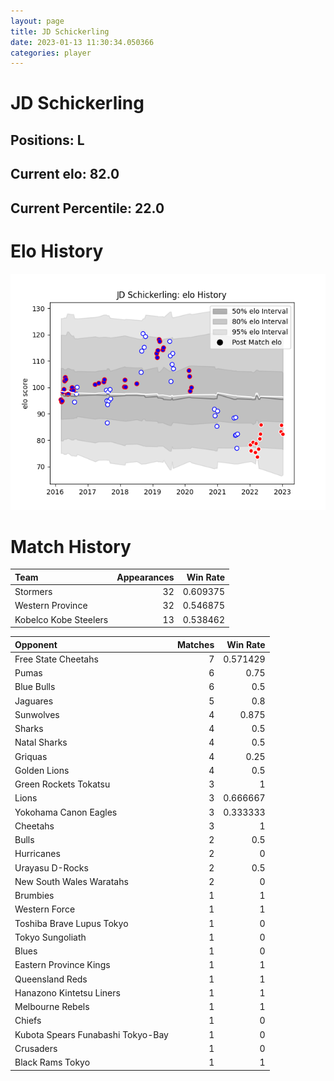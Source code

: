 ```yaml
---  
layout: page  
title: JD Schickerling  
date: 2023-01-13 11:30:34.050366  
categories: player  
---
```

# JD Schickerling

## Positions: L

## Current elo: 82.0

## Current Percentile: 22.0

# Elo History


![elo history](history_JDSchickerling.png)
# Match History


| Team                  |   Appearances |   Win Rate |
|:----------------------|--------------:|-----------:|
| Stormers              |            32 |   0.609375 |
| Western Province      |            32 |   0.546875 |
| Kobelco Kobe Steelers |            13 |   0.538462 |

| Opponent                          |   Matches |   Win Rate |
|:----------------------------------|----------:|-----------:|
| Free State Cheetahs               |         7 |   0.571429 |
| Pumas                             |         6 |   0.75     |
| Blue Bulls                        |         6 |   0.5      |
| Jaguares                          |         5 |   0.8      |
| Sunwolves                         |         4 |   0.875    |
| Sharks                            |         4 |   0.5      |
| Natal Sharks                      |         4 |   0.5      |
| Griquas                           |         4 |   0.25     |
| Golden Lions                      |         4 |   0.5      |
| Green Rockets Tokatsu             |         3 |   1        |
| Lions                             |         3 |   0.666667 |
| Yokohama Canon Eagles             |         3 |   0.333333 |
| Cheetahs                          |         3 |   1        |
| Bulls                             |         2 |   0.5      |
| Hurricanes                        |         2 |   0        |
| Urayasu D-Rocks                   |         2 |   0.5      |
| New South Wales Waratahs          |         2 |   0        |
| Brumbies                          |         1 |   1        |
| Western Force                     |         1 |   1        |
| Toshiba Brave Lupus Tokyo         |         1 |   0        |
| Tokyo Sungoliath                  |         1 |   0        |
| Blues                             |         1 |   0        |
| Eastern Province Kings            |         1 |   1        |
| Queensland Reds                   |         1 |   1        |
| Hanazono Kintetsu Liners          |         1 |   1        |
| Melbourne Rebels                  |         1 |   1        |
| Chiefs                            |         1 |   0        |
| Kubota Spears Funabashi Tokyo-Bay |         1 |   0        |
| Crusaders                         |         1 |   0        |
| Black Rams Tokyo                  |         1 |   1        |